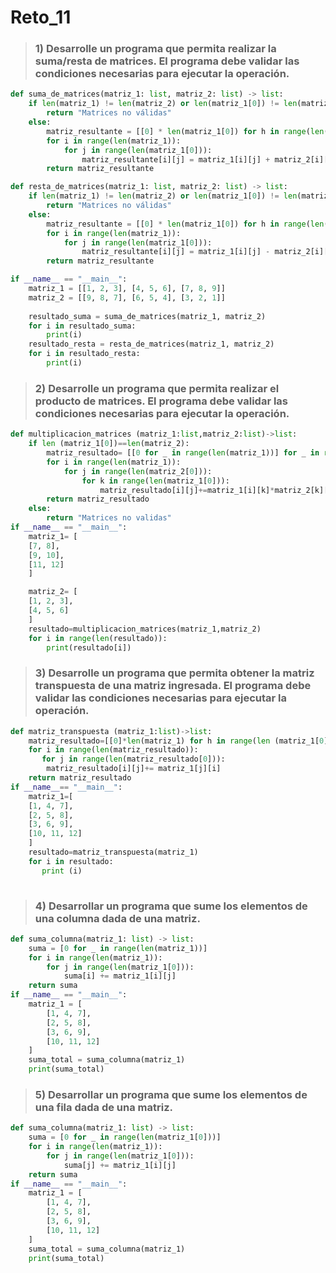 # Reto_11
>### 1) Desarrolle un programa que permita realizar la suma/resta de matrices. El programa debe validar las condiciones necesarias para ejecutar la operación.
```python
def suma_de_matrices(matriz_1: list, matriz_2: list) -> list:
    if len(matriz_1) != len(matriz_2) or len(matriz_1[0]) != len(matriz_2[0]):
        return "Matrices no válidas"
    else:
        matriz_resultante = [[0] * len(matriz_1[0]) for h in range(len(matriz_1))]
        for i in range(len(matriz_1)):
            for j in range(len(matriz_1[0])):
                matriz_resultante[i][j] = matriz_1[i][j] + matriz_2[i][j]
        return matriz_resultante

def resta_de_matrices(matriz_1: list, matriz_2: list) -> list:
    if len(matriz_1) != len(matriz_2) or len(matriz_1[0]) != len(matriz_2[0]):
        return "Matrices no válidas"
    else:
        matriz_resultante = [[0] * len(matriz_1[0]) for h in range(len(matriz_1))]
        for i in range(len(matriz_1)):
            for j in range(len(matriz_1[0])):
                matriz_resultante[i][j] = matriz_1[i][j] - matriz_2[i][j]
        return matriz_resultante

if __name__ == "__main__":
    matriz_1 = [[1, 2, 3], [4, 5, 6], [7, 8, 9]]
    matriz_2 = [[9, 8, 7], [6, 5, 4], [3, 2, 1]]
    
    resultado_suma = suma_de_matrices(matriz_1, matriz_2)
    for i in resultado_suma:
        print(i)
    resultado_resta = resta_de_matrices(matriz_1, matriz_2)
    for i in resultado_resta:
        print(i)
```
>### 2) Desarrolle un programa que permita realizar el producto de matrices. El programa debe validar las condiciones necesarias para ejecutar la operación.
```python
def multiplicacion_matrices (matriz_1:list,matriz_2:list)->list:
    if len (matriz_1[0])==len(matriz_2):
        matriz_resultado= [[0 for _ in range(len(matriz_1))] for _ in range(len(matriz_2[0]))]
        for i in range(len(matriz_1)):
            for j in range(len(matriz_2[0])):
                for k in range(len(matriz_1[0])):
                    matriz_resultado[i][j]+=matriz_1[i][k]*matriz_2[k][j]
        return matriz_resultado
    else:
        return "Matrices no validas"
if __name__ == "__main__":
    matriz_1= [
    [7, 8],
    [9, 10],
    [11, 12]
    ]   

    matriz_2= [
    [1, 2, 3],
    [4, 5, 6]
    ]
    resultado=multiplicacion_matrices(matriz_1,matriz_2)
    for i in range(len(resultado)):
        print(resultado[i])
```
>### 3) Desarrolle un programa que permita obtener la matriz transpuesta de una matriz ingresada. El programa debe validar las condiciones necesarias para ejecutar la operación.
```python
def matriz_transpuesta (matriz_1:list)->list:
    matriz_resultado=[[0]*len(matriz_1) for h in range(len (matriz_1[0])) ]
    for i in range(len(matriz_resultado)):
       for j in range(len(matriz_resultado[0])):
        matriz_resultado[i][j]+= matriz_1[j][i]
    return matriz_resultado
if __name__== "__main__":
    matriz_1=[
    [1, 4, 7],
    [2, 5, 8],
    [3, 6, 9],
    [10, 11, 12]
    ]
    resultado=matriz_transpuesta(matriz_1)
    for i in resultado:
       print (i)
       
```
>### 4) Desarrollar un programa que sume los elementos de una columna dada de una matriz.
```python
def suma_columna(matriz_1: list) -> list:
    suma = [0 for _ in range(len(matriz_1))]
    for i in range(len(matriz_1)):
        for j in range(len(matriz_1[0])):
            suma[i] += matriz_1[i][j] 
    return suma 
if __name__ == "__main__":
    matriz_1 = [
        [1, 4, 7],
        [2, 5, 8],
        [3, 6, 9],
        [10, 11, 12]
    ]
    suma_total = suma_columna(matriz_1)
    print(suma_total) 

```
>### 5) Desarrollar un programa que sume los elementos de una fila dada de una matriz.
```python
def suma_columna(matriz_1: list) -> list:
    suma = [0 for _ in range(len(matriz_1[0]))]
    for i in range(len(matriz_1)):
        for j in range(len(matriz_1[0])):
            suma[j] += matriz_1[i][j] 
    return suma 
if __name__ == "__main__":
    matriz_1 = [
        [1, 4, 7],
        [2, 5, 8],
        [3, 6, 9],
        [10, 11, 12]
    ]
    suma_total = suma_columna(matriz_1)
    print(suma_total) 

```
